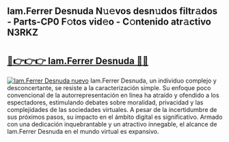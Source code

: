 ## Iam.Ferrer Desnuda N𝚞𝚎vos desn𝚞dos filtr𝚊dos - Parts-CP0 F𝚘tos vid𝚎o - C𝚘ntenido atr𝚊ctivo N3RKZ

# <h2><a href="http://mbci9d6.tromn.icu/?c=Iam.Ferrer+Desnuda">🔗👉👉👉 Iam.Ferrer Desnuda 🔗🔗</a></h2>

[![Iam.Ferrer Desnuda nuevo](https://i.imgur.com/pEAQMta.gif)](http://mbci9d6.tromn.icu/?c=Iam.Ferrer+Desnuda)
Iam.Ferrer Desnuda, un individuo complejo y desconcertante, se resiste a la caracterización simple. Su enfoque poco convencional de la autorrepresentación en línea ha atraído y ofendido a los espectadores, estimulando debates sobre moralidad, privacidad y las complejidades de las sociedades virtuales. A pesar de la incertidumbre de sus próximos pasos, su impacto en el ámbito digital es significativo. Armado con una dedicación inquebrantable y un atractivo innegable, el alcance de Iam.Ferrer Desnuda en el mundo virtual es expansivo.
